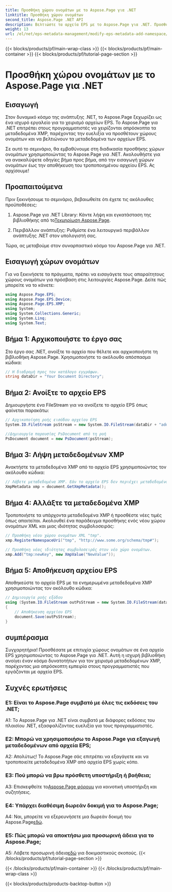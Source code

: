 ```yaml
---
title: Προσθήκη χώρου ονομάτων με το Aspose.Page για .NET
linktitle: Προσθήκη χώρου ονομάτων
second_title: Aspose.Page .NET API
description: Βελτιώστε τα αρχεία EPS με το Aspose.Page για .NET. Προσθέστε χώρους ονομάτων χωρίς κόπο, τροποποιήστε τα μεταδεδομένα XMP και ενισχύστε τη ροή εργασιών ανάπτυξης .NET.
weight: 13
url: /el/net/eps-metadata-management/modify-eps-metadata-add-namespace/
---
```


{{< blocks/products/pf/main-wrap-class >}}
{{< blocks/products/pf/main-container >}}
{{< blocks/products/pf/tutorial-page-section >}}

# Προσθήκη χώρου ονομάτων με το Aspose.Page για .NET

## Εισαγωγή

Στον δυναμικό κόσμο της ανάπτυξης .NET, το Aspose.Page ξεχωρίζει ως ένα ισχυρό εργαλείο για το χειρισμό αρχείων EPS. Το Aspose.Page για .NET επιτρέπει στους προγραμματιστές να χειρίζονται απρόσκοπτα τα μεταδεδομένα XMP, παρέχοντας την ευελιξία να προσθέτουν χώρους ονομάτων και να βελτιώνουν τα μεταδεδομένα των αρχείων EPS.

Σε αυτό το σεμινάριο, θα εμβαθύνουμε στη διαδικασία προσθήκης χώρων ονομάτων χρησιμοποιώντας το Aspose.Page για .NET. Ακολουθήστε για να ανακαλύψετε οδηγίες βήμα προς βήμα, από την εισαγωγή χώρων ονομάτων έως την αποθήκευση του τροποποιημένου αρχείου EPS. Ας αρχίσουμε!

## Προαπαιτούμενα

Πριν ξεκινήσουμε το σεμινάριο, βεβαιωθείτε ότι έχετε τις ακόλουθες προϋποθέσεις:

1.  Aspose.Page για .NET Library: Κάντε λήψη και εγκατάσταση της βιβλιοθήκης από το[Τεκμηρίωση Aspose.Page](https://reference.aspose.com/page/net/).

2. Περιβάλλον ανάπτυξης: Ρυθμίστε ένα λειτουργικό περιβάλλον ανάπτυξης .NET στον υπολογιστή σας.

Τώρα, ας μεταβούμε στον συναρπαστικό κόσμο του Aspose.Page για .NET.

## Εισαγωγή χώρων ονομάτων

Για να ξεκινήσετε τα πράγματα, πρέπει να εισαγάγετε τους απαραίτητους χώρους ονομάτων για πρόσβαση στις λειτουργίες Aspose.Page. Δείτε πώς μπορείτε να το κάνετε:

```csharp
using Aspose.Page.EPS;
using Aspose.Page.EPS.Device;
using Aspose.Page.EPS.XMP;
using System;
using System.Collections.Generic;
using System.Linq;
using System.Text;
```

## Βήμα 1: Αρχικοποιήστε το έργο σας

Στο έργο σας .NET, ανοίξτε το αρχείο που θέλετε και αρχικοποιήστε τη βιβλιοθήκη Aspose.Page. Χρησιμοποιήστε το ακόλουθο απόσπασμα κώδικα:

```csharp
// Η διαδρομή προς τον κατάλογο εγγράφων.
string dataDir = "Your Document Directory";
```

## Βήμα 2: Ανοίξτε το αρχείο EPS

Δημιουργήστε ένα FileStream για να ανοίξετε το αρχείο EPS όπως φαίνεται παρακάτω:

```csharp
// Αρχικοποίηση ροής εισόδου αρχείου EPS
System.IO.FileStream psStream = new System.IO.FileStream(dataDir + "add_simple_props_input.eps", System.IO.FileMode.Open, System.IO.FileAccess.Read);

//Δημιουργία παρουσίας PsDocument από τη ροή
PsDocument document = new PsDocument(psStream);
```

## Βήμα 3: Λήψη μεταδεδομένων XMP

Ανακτήστε τα μεταδεδομένα XMP από το αρχείο EPS χρησιμοποιώντας τον ακόλουθο κώδικα:

```csharp
// Λάβετε μεταδεδομένα XMP. Εάν το αρχείο EPS δεν περιέχει μεταδεδομένα XMP, δημιουργείται ένα νέο με τιμές από σχόλια μεταδεδομένων PS.
XmpMetadata xmp = document.GetXmpMetadata();
```

## Βήμα 4: Αλλάξτε τα μεταδεδομένα XMP

Τροποποιήστε τα υπάρχοντα μεταδεδομένα XMP ή προσθέστε νέες τιμές όπως απαιτείται. Ακολουθεί ένα παράδειγμα προσθήκης ενός νέου χώρου ονομάτων XML και μιας ιδιότητας συμβολοσειράς:

```csharp
// Προσθήκη νέου χώρου ονομάτων XML "tmp".
xmp.RegisterNamespaceUri("tmp", "http://www.some.org/schema/tmp#");

// Προσθήκη νέας ιδιότητας συμβολοσειράς στον νέο χώρο ονομάτων.
xmp.Add("tmp:newKey", new XmpValue("NewValue"));
```

## Βήμα 5: Αποθήκευση αρχείου EPS

Αποθηκεύστε το αρχείο EPS με τα ενημερωμένα μεταδεδομένα XMP χρησιμοποιώντας τον ακόλουθο κώδικα:

```csharp
// Δημιουργία ροής εξόδου
using (System.IO.FileStream outPsStream = new System.IO.FileStream(dataDir + "add_namespace_output.eps", System.IO.FileMode.Create, System.IO.FileAccess.Write))
{
    // Αποθήκευση αρχείου EPS
    document.Save(outPsStream);
}
```

## συμπέρασμα

Συγχαρητήρια! Προσθέσατε με επιτυχία χώρους ονομάτων σε ένα αρχείο EPS χρησιμοποιώντας το Aspose.Page για .NET. Αυτή η ισχυρή βιβλιοθήκη ανοίγει έναν κόσμο δυνατοτήτων για τον χειρισμό μεταδεδομένων XMP, παρέχοντας μια απρόσκοπτη εμπειρία στους προγραμματιστές που εργάζονται με αρχεία EPS.

## Συχνές ερωτήσεις

### Ε1: Είναι το Aspose.Page συμβατό με όλες τις εκδόσεις του .NET;

A1: Το Aspose.Page για .NET είναι συμβατό με διάφορες εκδόσεις του πλαισίου .NET, εξασφαλίζοντας ευελιξία για τους προγραμματιστές.

### Ε2: Μπορώ να χρησιμοποιήσω το Aspose.Page για εξαγωγή μεταδεδομένων από αρχεία EPS;

Α2: Απολύτως! Το Aspose.Page σάς επιτρέπει να εξαγάγετε και να τροποποιείτε μεταδεδομένα XMP από αρχεία EPS χωρίς κόπο.

### Ε3: Πού μπορώ να βρω πρόσθετη υποστήριξη ή βοήθεια;

 A3: Επισκεφθείτε το[Aspose.Page φόρουμ](https://forum.aspose.com/c/page/39) για κοινοτική υποστήριξη και συζητήσεις.

### Ε4: Υπάρχει διαθέσιμη δωρεάν δοκιμή για το Aspose.Page;

 A4: Ναι, μπορείτε να εξερευνήσετε μια δωρεάν δοκιμή του Aspose.Page[εδώ](https://releases.aspose.com/).

### Ε5: Πώς μπορώ να αποκτήσω μια προσωρινή άδεια για το Aspose.Page;

 A5: Λάβετε προσωρινή άδεια[εδώ](https://purchase.aspose.com/temporary-license/) για δοκιμαστικούς σκοπούς.
{{< /blocks/products/pf/tutorial-page-section >}}

{{< /blocks/products/pf/main-container >}}
{{< /blocks/products/pf/main-wrap-class >}}

{{< blocks/products/products-backtop-button >}}
